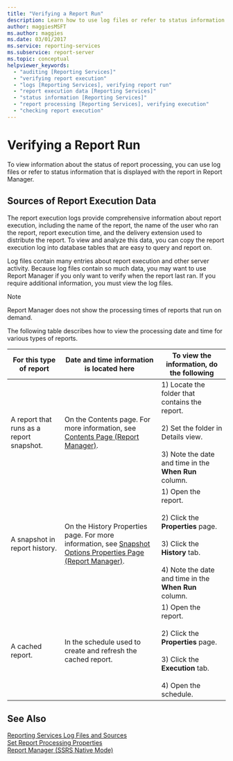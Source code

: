 ```yaml
---
title: "Verifying a Report Run"
description: Learn how to use log files or refer to status information that is displayed with a report to verify a report run in Report Manager.
author: maggiesMSFT
ms.author: maggies
ms.date: 03/01/2017
ms.service: reporting-services
ms.subservice: report-server
ms.topic: conceptual
helpviewer_keywords:
  - "auditing [Reporting Services]"
  - "verifying report execution"
  - "logs [Reporting Services], verifying report run"
  - "report execution data [Reporting Services]"
  - "status information [Reporting Services]"
  - "report processing [Reporting Services], verifying execution"
  - "checking report execution"
---
```

# Verifying a Report Run
  To view information about the status of report processing, you can use log files or refer to status information that is displayed with the report in Report Manager.  
  
## Sources of Report Execution Data  
 The report execution logs provide comprehensive information about report execution, including the name of the report, the name of the user who ran the report, report execution time, and the delivery extension used to distribute the report. To view and analyze this data, you can copy the report execution log into database tables that are easy to query and report on.  
  
 Log files contain many entries about report execution and other server activity. Because log files contain so much data, you may want to use Report Manager if you only want to verify when the report last ran. If you require additional information, you must view the log files.  
  
> [!NOTE]  
>  Report Manager does not show the processing times of reports that run on demand.  
  
 The following table describes how to view the processing date and time for various types of reports.  
  
|For this type of report|Date and time information is located here|To view the information, do the following|  
|-----------------------------|-----------------------------------------------|-----------------------------------------------|  
|A report that runs as a report snapshot.|On the Contents page. For more information, see [Contents Page &#40;Report Manager&#41;](/previous-versions/sql/sql-server-2016/ms186470(v=sql.130)).|1) Locate the folder that contains the report.<br /><br /> 2) Set the folder in Details view.<br /><br /> 3) Note the date and time in the **When Run** column.|  
|A snapshot in report history.|On the History Properties page. For more information, see [Snapshot Options Properties Page &#40;Report Manager&#41;](/previous-versions/sql/sql-server-2016/ms189952(v=sql.130)).|1) Open the report.<br /><br /> 2) Click the **Properties** page.<br /><br /> 3) Click the **History** tab.<br /><br /> 4) Note the date and time in the **When Run** column.|  
|A cached report.|In the schedule used to create and refresh the cached report.|1) Open the report.<br /><br /> 2) Click the **Properties** page.<br /><br /> 3) Click the **Execution** tab.<br /><br /> 4) Open the schedule.|  
  
## See Also  
 [Reporting Services Log Files and Sources](../../reporting-services/report-server/reporting-services-log-files-and-sources.md)   
 [Set Report Processing Properties](../../reporting-services/report-server/set-report-processing-properties.md)   
 [Report Manager  &#40;SSRS Native Mode&#41;](../web-portal-ssrs-native-mode.md)  
  
